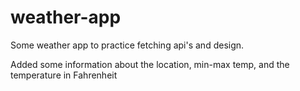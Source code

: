 # weather-app
Some weather app to practice fetching api's and design.

Added some information about the location, min-max temp, and the temperature in Fahrenheit 
